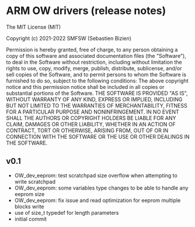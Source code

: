 # ARM OW drivers (release notes)

The MIT License (MIT)

Copyright (c) 2021-2022 SMFSW (Sebastien Bizien)

Permission is hereby granted, free of charge, to any person obtaining a copy
of this software and associated documentation files (the "Software"), to deal
in the Software without restriction, including without limitation the rights
to use, copy, modify, merge, publish, distribute, sublicense, and/or sell
copies of the Software, and to permit persons to whom the Software is
furnished to do so, subject to the following conditions:
The above copyright notice and this permission notice shall be included in all
copies or substantial portions of the Software.
THE SOFTWARE IS PROVIDED "AS IS", WITHOUT WARRANTY OF ANY KIND, EXPRESS OR
IMPLIED, INCLUDING BUT NOT LIMITED TO THE WARRANTIES OF MERCHANTABILITY,
FITNESS FOR A PARTICULAR PURPOSE AND NONINFRINGEMENT. IN NO EVENT SHALL THE
AUTHORS OR COPYRIGHT HOLDERS BE LIABLE FOR ANY CLAIM, DAMAGES OR OTHER
LIABILITY, WHETHER IN AN ACTION OF CONTRACT, TORT OR OTHERWISE, ARISING FROM,
OUT OF OR IN CONNECTION WITH THE SOFTWARE OR THE USE OR OTHER DEALINGS IN THE
SOFTWARE.

## v0.1

* OW_dev_eeprom: test scratchpad size overflow when attempting to write scratchpad
* OW_dev_eeprom: some variables type changes to be able to handle any eeprom size
* OW_dev_eeprom: fix issue and read optimization for eeprom multiple blocks write
* use of size_t typedef for length parameters
* initial commit

